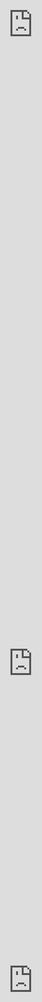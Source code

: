 ```yaml
---
template: SinglePost
title: 『長野』を巡る〜映画聖地巡礼や激しい霧、絶品馬肉や十割そば、温泉など〜
slug: matsumoto-nagano
tags:
  - 長野県
  - 松本市
  - 諏訪湖
  - 松本城
status: Published
date: 2020-02-16T10:37:11.521Z
featuredImage: >-
  https://ucarecdn.com/613a8f65-657c-4834-b915-af05350962af/-/crop/1055x715/0,171/-/preview/-/enhance/90/
categories:
  - category: 国内旅行
---
```



# 『君の名は』の聖地、諏訪湖へ
大ヒットした人気映画の聖地と言われている、**諏訪湖**。そんな諏訪湖が一望できる公園が、**立石公園**です。都心からは車で約3時間。そこには絶景が広がっていました。!

![EbZJDXxo7DLrMfMX/7cj632NUu9Jc6YDr.jpg](https://firebasestorage.googleapis.com/v0/b/type-c1c71.appspot.com/o/EbZJDXxo7DLrMfMX%2F7cj632NUu9Jc6YDr.jpg?alt=media&token=43b64c67-9439-410e-8e5e-48b95aa20764)

下は広場になっていて、街も一望できました。森の中には、滑り台のような物があったけれど、以前事故があったようで、閉鎖されていました。。。
https://www.suwakanko.jp/spot/detail/?id=941

# お昼は、諏訪湖で獲れたうなぎ
お昼ご飯には、上諏訪にあるうなぎやさん、**おび川**さんへ。店主のおじいちゃんと、おばあちゃんが優しくお出迎えして下さいました。

![EbZJDXxo7DLrMfMX/SzMP91KVhkF02R7p.jpg](https://firebasestorage.googleapis.com/v0/b/type-c1c71.appspot.com/o/EbZJDXxo7DLrMfMX%2FSzMP91KVhkF02R7p.jpg?alt=media&token=b730fa76-a240-4312-8597-742c4c46570d)

![EbZJDXxo7DLrMfMX/sTOoh0WGuwfcVVw8.jpg](https://firebasestorage.googleapis.com/v0/b/type-c1c71.appspot.com/o/EbZJDXxo7DLrMfMX%2FsTOoh0WGuwfcVVw8.jpg?alt=media&token=b61343b7-a8ad-4cf3-b5d5-6488bbcb4798)

ふっくらうなぎで、タレもたっぷりご飯にかかっていて、美味しかったですよ。
雰囲気はとてもアットホームで、静かで落ちつきました。帰り際に、おばあちゃんがホットコーヒーを２つプレゼントして下さいました。

<iframe src="https://www.google.com/maps/embed?pb=!1m18!1m12!1m3!1d3225.9578245450407!2d138.11148721526874!3d36.04573518011085!2m3!1f0!2f0!3f0!3m2!1i1024!2i768!4f13.1!3m3!1m2!1s0x601c55b1a0fbcd6d%3A0x580755f8e41a4ae5!2z44GK44Gz5bed!5e0!3m2!1sja!2sjp!4v1582640579513!5m2!1sja!2sjp" width="400" height="300" frameborder="0" style="border:0;" allowfullscreen=""></iframe>

# 霧ヶ峰で怖いくらいの霧体験
きりが〜みね〜って歌、CMでよく耳にするけど、本当に霧ヶ峰という場所があるとは！！車で諏訪白樺湖小諸線を走っていたら、急に霧で視界が悪くなってきました。

![EbZJDXxo7DLrMfMX/pKE5hlk7fDsylun4.jpg](https://firebasestorage.googleapis.com/v0/b/type-c1c71.appspot.com/o/EbZJDXxo7DLrMfMX%2FpKE5hlk7fDsylun4.jpg?alt=media&token=cece09ae-7f19-4d0a-9828-2d33d0a784bd)

霧ヶ峰スキー場は、奥まで行くと、こちらからは全く見えなくなりました。。

<iframe src="//cdn.iframe.ly/api/iframe?url=https%3A%2F%2Fyoutu.be%2FPmEza-M-VQc&amp;key=074df4d5dd2b421a920b415bd48b216d&amp;playerjs=1&amp;click_to_play=true" style="border: 0; top: 0; left: 0; width: 100%; height: 100%; position: absolute;" allowfullscreen scrolling="no" allow="encrypted-media *; accelerometer; gyroscope; picture-in-picture; autoplay *"></iframe>

楽しいので、迷子注意です。

<iframe src="https://maps.google.com/maps?q=%E3%80%92392-0008%20%E9%95%B7%E9%87%8E%E7%9C%8C%E8%AB%8F%E8%A8%AA%E5%B8%82%E5%A4%A7%E5%AD%97%E5%9B%9B%E8%B3%80%E9%9C%A7%E3%82%B1%E5%B3%B0%20%E9%9C%A7%E3%83%B6%E5%B3%B0&amp;ftid=0x601c535c5461e1cf%3A0xcd32a0d16b0f9546&amp;hl=ja-JP&amp;gl=jp&amp;shorturl=1&amp;ie=UTF8&amp;output=embed" style="border: 0; top: 0; left: 0; width: 100%; height: 100%; position: absolute;" allowfullscreen></iframe>

# 長野の名物、さくら肉を堪能
せっかく長野に来たので、美味しい馬肉を食べたいと思い、松本市にある、**新三よし**さんにて、夕ご飯。

![EbZJDXxo7DLrMfMX/qXWYBUdJ3ijWfR1K.jpg](https://firebasestorage.googleapis.com/v0/b/type-c1c71.appspot.com/o/EbZJDXxo7DLrMfMX%2FqXWYBUdJ3ijWfR1K.jpg?alt=media&token=9e8fde68-2d7b-480e-b067-e9d32ffc533b)

食べた物は、こんな感じ。

![EbZJDXxo7DLrMfMX/otX0R40RwApEuN0w.jpg](https://firebasestorage.googleapis.com/v0/b/type-c1c71.appspot.com/o/EbZJDXxo7DLrMfMX%2FotX0R40RwApEuN0w.jpg?alt=media&token=7a7f031c-1810-4b17-aadf-8f8724c65763)

![EbZJDXxo7DLrMfMX/zqLJdllUQlJsR4fP.jpg](https://firebasestorage.googleapis.com/v0/b/type-c1c71.appspot.com/o/EbZJDXxo7DLrMfMX%2FzqLJdllUQlJsR4fP.jpg?alt=media&token=09da8f98-b5fe-4811-bcdf-fa1830e22eff)

![EbZJDXxo7DLrMfMX/3jLSS3u9EUJCAJyq.jpg](https://firebasestorage.googleapis.com/v0/b/type-c1c71.appspot.com/o/EbZJDXxo7DLrMfMX%2F3jLSS3u9EUJCAJyq.jpg?alt=media&token=cf548070-3e35-442c-bee9-e2b355afbf94)

この他にも、たたきや揚げなど、様々な調理法で、馬肉を堪能しました。タンパク質が豊富で臭みも全く無いなんて、素晴らしい。**たてがみ**のお刺身は、マグロの大トロを食べているかというくらいの脂の乗りで、美味しかったです。

<iframe src="https://maps.google.com/maps?q=%E3%80%92390-0811%20%E9%95%B7%E9%87%8E%E7%9C%8C%E6%9D%BE%E6%9C%AC%E5%B8%82%E4%B8%AD%E5%A4%AE%EF%BC%91%E4%B8%81%E7%9B%AE%EF%BC%97%E2%88%92%EF%BC%91%EF%BC%97%20%E6%96%B0%E4%B8%89%E3%82%88%E3%81%97&amp;ftid=0x601d0e8c4eb2cbe1%3A0xa606be51d2bf119e&amp;hl=ja-JP&amp;gl=jp&amp;shorturl=1&amp;ie=UTF8&amp;output=embed" style="border: 0; top: 0; left: 0; width: 100%; height: 100%; position: absolute;" allowfullscreen></iframe>

# 待ちに待ったホテルへ

普段の土日ではお値段が高く泊まれないけれど、ネットを見ていたら偶然お安くなっていたところを瞬時に予約！！

そんな今回のホテルは、**美ヶ原温泉ホテル翔峰**さんです。

![EbZJDXxo7DLrMfMX/FvJSUXJ1huWADd9X.jpg](https://firebasestorage.googleapis.com/v0/b/type-c1c71.appspot.com/o/EbZJDXxo7DLrMfMX%2FFvJSUXJ1huWADd9X.jpg?alt=media&token=39243a10-b873-471a-b381-01e6544ea5b6)

何と言ってもこのホテル、松本市を眺められる**展望温泉**がたまりません。。夜には、お風呂自体がライトアップされ、特別な気分を味わえました。
このホテル、大浴場は2つあり、1つが展望風呂の**『美しの湯』**、もう一つは、とても広々とした大浴場と、いくつかのお風呂が楽しめる露天風呂のある**『束間の湯』**です。ここのパウダールームが、お姫様気分を味わえるような空間で、幸せでした。。。22時くらいの、他ホテルでは1番混雑してそうな時間に入りましたが、私以外誰もおらず、貸し切り状態でした。
お部屋は和室で布団。浴衣ありです。もちろん、何も困り事はありませんでした。
朝ごはんは、ビュッフェ形式。長野の名物の**野沢菜**など、ご飯が進む物ばかりでした。
とても、おすすめのホテルです。

<div class="iframely-embed"><div class="iframely-responsive" style="padding-bottom: 52.5%; padding-top: 120px;"><a href="http://www.hotel-shoho.jp/" data-iframely-url="//cdn.iframe.ly/api/iframe?url=http%3A%2F%2Fwww.hotel-shoho.jp%2F&amp;key=074df4d5dd2b421a920b415bd48b216d"></a></div></div><script async src="//cdn.iframe.ly/embed.js" charset="utf-8"></script>

# 昔の街並みが再現された縄手通り商店街
松本市の、縄手通り商店街に行ってきました。
![EbZJDXxo7DLrMfMX/OYvHzd2VnFdoSPvA.jpg](https://firebasestorage.googleapis.com/v0/b/type-c1c71.appspot.com/o/EbZJDXxo7DLrMfMX%2FOYvHzd2VnFdoSPvA.jpg?alt=media&token=dc8398c3-e548-439a-a056-bd1d0b2729fc)

ちなみに、「縄手」という名前は、松本城建築の際に測量用の縄を張ったのが由来といわれているそうです。

![EbZJDXxo7DLrMfMX/1KoxV3nqjlhjm2rH.jpg](https://firebasestorage.googleapis.com/v0/b/type-c1c71.appspot.com/o/EbZJDXxo7DLrMfMX%2F1KoxV3nqjlhjm2rH.jpg?alt=media&token=76b71692-6101-42ad-a823-c5550f8af5b0)

正直、お昼頃行ったからか、お店があまり開いていなく、少し寂しい雰囲気でした。。。

<div style="min-width: 100px;"><div style="left: 0; width: 100%; height: 0; position: relative; padding-bottom: 56.25%;"><iframe src="https://maps.google.com/maps?q=%E3%80%92390-0874%20%E9%95%B7%E9%87%8E%E7%9C%8C%E6%9D%BE%E6%9C%AC%E5%B8%82%E5%A4%A7%E6%89%8B%EF%BC%93%E4%B8%81%E7%9B%AE%EF%BC%94%E2%88%92%EF%BC%93%20%E6%9D%BE%E6%9C%AC%EF%BC%AD%E2%80%95%EF%BC%91%20%E7%B8%84%E6%89%8B%E9%80%9A%E3%82%8A%E5%95%86%E5%BA%97%E8%A1%97&amp;ftid=0x601d0e8e42f3e547%3A0x2da257e095468fde&amp;hl=ja-JP&amp;gl=jp&amp;shorturl=1&amp;ie=UTF8&amp;output=embed" style="border: 0; top: 0; left: 0; width: 100%; height: 100%; position: absolute;" allowfullscreen></iframe></div></div>

# 神道さんこと、四柱神社へ
ナワテ通り商店街付近にある、**四柱神社（よはしらじんじゃ）**に行きました。すべての願い事が叶う**「願いごとむすびの神」**として知られている神社だそうです。地元の方からは**『神道（しんとう）さん』**の名で親しまれているそう。
ぜひ、松本へ来たら、行ってみてください。

![EbZJDXxo7DLrMfMX/WR3g7OVpeSSLDrbf.jpg](https://firebasestorage.googleapis.com/v0/b/type-c1c71.appspot.com/o/EbZJDXxo7DLrMfMX%2FWR3g7OVpeSSLDrbf.jpg?alt=media&token=ea468f8f-aee4-4624-94b7-e02b5525069b)

<div style="min-width: 100px;"><div style="left: 0; width: 100%; height: 0; position: relative; padding-bottom: 56.25%;"><iframe src="https://maps.google.com/maps?q=%E3%80%92390-0874%20%E9%95%B7%E9%87%8E%E7%9C%8C%E6%9D%BE%E6%9C%AC%E5%B8%82%E5%A4%A7%E6%89%8B%EF%BC%93%E4%B8%81%E7%9B%AE%EF%BC%93%E2%88%92%EF%BC%92%EF%BC%90%20%E5%9B%9B%E6%9F%B1%E7%A5%9E%E7%A4%BE&amp;ftid=0x601d0e8e3c092a65%3A0x2f476c2563083ce8&amp;hl=ja-JP&amp;gl=jp&amp;shorturl=1&amp;ie=UTF8&amp;output=embed" style="border: 0; top: 0; left: 0; width: 100%; height: 100%; position: absolute;" allowfullscreen></iframe></div></div>

# 松本城を散策
長野といえば、、、**松本城**！！！！この写真のスポット、松本城が水面に美しく映っていて、くっきり２つあるように見えます。赤い橋も映えますね。

![EbZJDXxo7DLrMfMX/CEy5oKrbiMhNvTuO.jpg](https://firebasestorage.googleapis.com/v0/b/type-c1c71.appspot.com/o/EbZJDXxo7DLrMfMX%2FCEy5oKrbiMhNvTuO.jpg?alt=media&token=22cff460-ff42-4fc9-8ddd-758aaac2cfc9)
松本城内に入ることができました。中には、城の歴史などが展示されています。階段がとても狭く、一方通行でない為、すれ違う時にとても危険でした。城内の窓から見る景色は、とても絶景。

![EbZJDXxo7DLrMfMX/g0D8ak2baHwP4PAQ.jpg](https://firebasestorage.googleapis.com/v0/b/type-c1c71.appspot.com/o/EbZJDXxo7DLrMfMX%2Fg0D8ak2baHwP4PAQ.jpg?alt=media&token=49621f73-bf16-4023-9bb1-aeb91a29543d)

日本の歴史を感じられた時間でした。

<div style="min-width: 100px;"><div style="left: 0; width: 100%; height: 0; position: relative; padding-bottom: 56.25%;"><iframe src="https://maps.google.com/maps?q=%E3%80%92390-0873%20%E9%95%B7%E9%87%8E%E7%9C%8C%E6%9D%BE%E6%9C%AC%E5%B8%82%E4%B8%B8%E3%81%AE%E5%86%85%EF%BC%94%E2%88%92%E7%95%AA%EF%BC%91%E5%8F%B7%20%E6%9D%BE%E6%9C%AC%E5%9F%8E&amp;ftid=0x601d0e850a9a5999%3A0x902d0e20fabcf654&amp;hl=ja-JP&amp;gl=jp&amp;shorturl=1&amp;ie=UTF8&amp;output=embed" style="border: 0; top: 0; left: 0; width: 100%; height: 100%; position: absolute;" allowfullscreen></iframe></div></div>


# 山道を抜けると、絶品蕎麦屋
松本城から車で1時間走ると、十割そばが有名で、土日には行列ができると噂の蕎麦屋、**利休庵**さんがありました。

![EbZJDXxo7DLrMfMX/5bqFdGMrBLhEUhkO.jpg](https://firebasestorage.googleapis.com/v0/b/type-c1c71.appspot.com/o/EbZJDXxo7DLrMfMX%2F5bqFdGMrBLhEUhkO.jpg?alt=media&token=f837c62d-2435-48c1-988d-ba7afa89e25d)
『三匹のこぶた』の話に出てきそうな、可愛いワラの家ですね。
このお店では、韃靼蕎麦（だったんそば）も選べます。今回選んだのは、十割蕎麦と、お野菜もおすすめしていたので、野菜の天ぷらもいただきました。サクサクで、すごく美味しかった！

![EbZJDXxo7DLrMfMX/UXE6DUUTtqnqksaj.jpg](https://firebasestorage.googleapis.com/v0/b/type-c1c71.appspot.com/o/EbZJDXxo7DLrMfMX%2FUXE6DUUTtqnqksaj.jpg?alt=media&token=cfbed425-50bb-4274-9626-8e4d90fdf78e)

![EbZJDXxo7DLrMfMX/3kS7j0XAkhWUenG0.jpg](https://firebasestorage.googleapis.com/v0/b/type-c1c71.appspot.com/o/EbZJDXxo7DLrMfMX%2F3kS7j0XAkhWUenG0.jpg?alt=media&token=a6e4378b-0fb9-47d6-a2e4-efc8219f2302)

<div style="min-width: 100px;"><div style="left: 0; width: 100%; height: 0; position: relative; padding-bottom: 56.25%;"><iframe src="https://maps.google.com/maps?q=%E3%80%92386-0601%20%E9%95%B7%E9%87%8E%E7%9C%8C%E5%B0%8F%E7%9C%8C%E9%83%A1%E9%95%B7%E5%92%8C%E7%94%BA%E5%A4%A7%E9%96%80%E8%BF%BD%E5%88%86%EF%BC%93%EF%BC%95%EF%BC%91%EF%BC%98%20%E5%88%A9%E4%BC%91%E5%BA%B5&amp;ftid=0x601c5290e13bb2cb%3A0x7e75270151656392&amp;hl=ja-JP&amp;gl=jp&amp;shorturl=1&amp;ie=UTF8&amp;output=embed" style="border: 0; top: 0; left: 0; width: 100%; height: 100%; position: absolute;" allowfullscreen></iframe></div></div>

# 旅行には欠かせない、滝を観賞
普通に帰ると、約3時間。それもつまらないので、帰り道方面にある、**乙女の滝**へ行きました。
![EbZJDXxo7DLrMfMX/2tcPxNhyajT6BMdB.jpg](https://firebasestorage.googleapis.com/v0/b/type-c1c71.appspot.com/o/EbZJDXxo7DLrMfMX%2F2tcPxNhyajT6BMdB.jpg?alt=media&token=6d96dfaf-d9e1-4d40-8fb6-a080545b0970)
勢いはありませんが、間近で感じられる迫力に圧倒されました。駐車場から少し歩くので、歩きやすい靴でないと、コケなどで滑りますので、ご注意を。

<div class="iframely-embed"><div class="iframely-responsive" style="padding-bottom: 66.994%; padding-top: 120px;"><a href="https://yachiho-kogen.jp/article/otomenotaki/" data-iframely-url="//cdn.iframe.ly/api/iframe?url=https%3A%2F%2Fyachiho-kogen.jp%2Farticle%2Fotomenotaki%2F&amp;key=074df4d5dd2b421a920b415bd48b216d"></a></div></div><script async src="//cdn.iframe.ly/embed.js" charset="utf-8"></script>

# まとめ
今回は、温泉に入ってゆっくりすることが目的でした。長野県は、都心から遠く、最低でも3時間ほどかかってしまうけれど、自然が豊かで空気とご飯が美味しい。。。そして、歴史を感じられるお城や、風情を大切にしている商店街にも出逢えました。
遠くても、四季折々の景色を楽しませてくれるであろう長野県、また訪れたいです。
